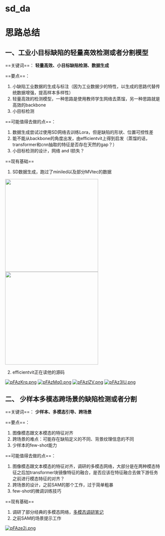# sd_da
# 思路总结
## 一、工业小目标缺陷的轻量高效检测或者分割模型
==关键词==：
**轻量高效、小目标缺陷检测、数据生成**

==要点==：
1. 小缺陷工业数据的生成与标注（因为工业数据少的特性，以生成的思路代替传统数据增强，提高样本多样性）
2. 轻量高效的检测模型，一种思路是使用教师学生网络去蒸馏，另一种思路就是高效的backbone
3. 小目标检测

==可能值得去做的点==：
1. 数据生成尝试过使用SD网络去训练Lora，但是缺陷的形状、位置可控性差
2. 能不能从backbone的角度出发，由efficientvit上得到启发（蒸馏的话，transformer和cnn抽取的特征是否存在天然的gap？）
3. 小目标检测的设计，网络 and l损失？

==现有基础==
1. SD数据生成，跑过了miniled以及部分MVtec的数据
<!-- ![dc9ad8d6868534eae39f2b6e0dfd8084.png](:/2e8c7f61e30d4d15bff830316f82b96f) -->
<img src="https://s11.ax1x.com/2024/01/19/pFAhifU.png"  width="300"/>
<img src="https://s11.ax1x.com/2024/01/19/pFAhkpF.png"  width="300"/>
<!-- ![3ec52201b0d32a569a3731c266e51f78.png](:/f4a5064e094b41dfb00569f04e5b6ddf) -->

2. efficientvit正在读他的源码

[![pFAzKrq.png](https://s11.ax1x.com/2024/01/19/pFAzKrq.png)](https://imgse.com/i/pFAzKrq)
[![pFAzMq0.png](https://s11.ax1x.com/2024/01/19/pFAzMq0.png)](https://imgse.com/i/pFAzMq0)
[![pFAzlZV.png](https://s11.ax1x.com/2024/01/19/pFAzlZV.png)](https://imgse.com/i/pFAzlZV)
[![pFAz3IU.png](https://s11.ax1x.com/2024/01/19/pFAz3IU.png)](https://imgse.com/i/pFAz3IU)

## 二、 少样本多模态跨场景的缺陷检测或者分割
==关键词==：
**少样本、多模态引导、跨场景**

==要点==：
1. 图像模态跟文本模态的特征对齐
2. 跨场景的难点：可能存在缺陷定义的不同、背景纹理信息的不同
3. 少样本的few-shot能力

==可能值得去做的点==：
1. 图像模态跟文本模态的特征对齐，调研的多模态网络，大部分是在两种模态特征之后加transformer块镜像特征的融合，是否应该在特征融合去做下游任务之前进行模态特征的对齐？
2. 跨场景的设计，之前SAM的那个工作，过于简单粗暴
3. few-shot的微调训练技巧

==现有基础==
1. 调研了部分经典的多模态网络，[多模态调研笔记](https://github.com/yican-huang/VLP/tree/main)
2. 之前SAM的场景提示工作

[![pFAze2j.png](https://s11.ax1x.com/2024/01/19/pFAze2j.png)](https://imgse.com/i/pFAze2j)
